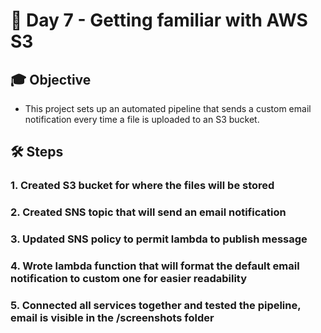 # 🎯 Day 7 - Getting familiar with AWS S3

## 🎓 Objective

- This project sets up an automated pipeline that sends a custom email notification every time a file is uploaded to an S3 bucket.

## 🛠️ Steps

### 1. Created S3 bucket for where the files will be stored
### 2. Created SNS topic that will send an email notification
### 3. Updated SNS policy to permit lambda to publish message
### 4. Wrote lambda function that will format the default email notification to custom one for easier readability
### 5. Connected all services together and tested the pipeline, email is visible in the /screenshots folder
